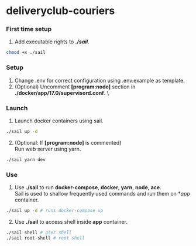 # deliveryclub-couriers

### First time setup

1. Add executable rights to ***./sail***.
```bash
chmod +x ./sail
```

### Setup

1. Change .env for correct configuration using .env.example as template.
2. (Optional) Uncomment **[program:node]** section in **./docker/app/17.0/supervisord.conf**. \

### Launch

1. Launch docker containers using sail.
```bash
./sail up -d
```

2. (Optional: If **[program:node]** is commented) \
Run web server using yarn.
```bash
./sail yarn dev
```

### Use

1. Use **./sail** to run **docker-compose**, **docker**, **yarn**, **node**, **ace**. \
Sail is used to shallow frequently used commands and run them on **app* container.
```bash
./sail up -d # runs docker-compose up
```
2. Use **./sail** to access shell inside **app** container.

```bash
./sail shell # user shell
./sail root-shell # root shell
```
